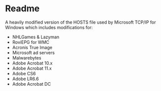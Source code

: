 # Readme

A heavily modified version of the HOSTS file used by Microsoft TCP/IP for Windows which includes modifications for:
- NHLGames & Lazyman
- RoviEPG for WMC
- Acronis True Image
- Microsoft ad servers
- Malwarebytes
- Adobe Acrobat 10.x
- Adobe Acrobat 11.x
- Adobe CS6
- Adobe LR6.6
- Adobe Acrobat DC
